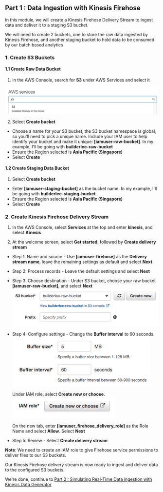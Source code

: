 ## Part 1 : Data Ingestion with Kinesis Firehose

In this module, we will create a Kinesis Firehose Delivery Stream to ingest data and deliver it to a staging S3 bucket.

We will need to create 2 buckets, one to store the raw data ingested by Kinesis Firehose, and another staging bucket to hold data to be consumed by our batch based analytics

### 1. Create S3 Buckets

#### 1.1 Create Raw Data Bucket

1.  In the AWS Console, search for **S3** under AWS Services and select it

![S3 Service](./imgs/01/01.png)

2.  Select **Create bucket**

- Choose a name for your S3 bucket, the S3 bucket namespace is global, so you'll need to pick a unique name. Include your IAM user to help identify your bucket and make it unique: **[iamuser-raw-bucket]**. In my example, I'll be going with **builderlee-raw-bucket**
- Ensure the Region selected is **Asia Pacific (Singapore)**
- Select **Create**

#### 1.2 Create Staging Data Bucket

1.  Select **Create bucket**

- Enter **[iamuser-staging-bucket]** as the bucket name. In my example, I'll be going with **builderlee-staging-bucket**
- Ensure the Region selected is **Asia Pacific (Singapore)**
- Select **Create**

### 2. Create Kinesis Firehose Delivery Stream

1.  In the AWS Console, select **Services** at the top and enter **kinesis**, and select **Kinesis**

2.  At the welcome screen, select **Get started**, followed by **Create delivery stream**

- Step 1: Name and source - Use **[iamuser-firehose]** as the **Delivery stream name**, leave the remaining settings as default and select **Next**
- Step 2: Process records - Leave the default settings and select **Next**
- Step 3: Choose destination - Under S3 bucket, choose your raw bucket **[iamuser-raw-bucket]**, and select **Next**
  ![S3 Destination](./imgs/01/02.png)
- Step 4: Configure settings - Change the **Buffer interval** to 60 seconds.
  ![Buffer Interval](./imgs/01/03.png)

  Under IAM role, select **Create new or choose**.
  ![Buffer Interval](./imgs/01/04.png)

  On the new tab, enter **[iamuser_firehose_delivery_role]** as the Role Name and select **Allow**. Select **Next**

- Step 5: Review - Select **Create delivery stream**

**Note**: We need to create an IAM role to give Firehose service permissions to deliver files to our S3 buckets.

Our Kinesis Firehose delivery stream is now ready to ingest and deliver data to the configured S3 buckets.

We're done, continue to [Part 2 : Simulating Real-Time Data ingestion with Kinesis Data Generator](./doc-module-02.md)
